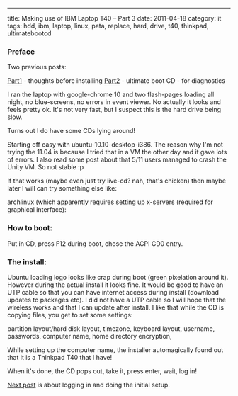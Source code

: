 ---
title: Making use of IBM Laptop T40 – Part 3
date: 2011-04-18
category: it
tags: hdd, ibm, laptop, linux, pata, replace, hard, drive, t40, thinkpad, ultimatebootcd

### Preface

Two previous posts:

[Part1](http://www.guldmyr.com/blog/making-use-of-ibm-laptop-t40-part-1/ "PART1") - thoughts before installing [Part2](http://www.guldmyr.com/blog/making-use-of-ibm-laptop-t40-%E2%80%93-part-2/ "par2") - ultimate boot CD - for diagnostics

I ran the laptop with google-chrome 10 and two flash-pages loading all night, no blue-screens, no errors in event viewer. No actually it looks and feels pretty ok. It's not very fast, but I suspect this is the hard drive being slow.

Turns out I do have some CDs lying around!

Starting off easy with ubuntu-10.10-desktop-i386. The reason why I'm not trying the 11.04 is because I tried that in a VM the other day and it gave lots of errors. I also read some post about that 5/11 users managed to crash the Unity VM. So not stable :p

If that works (maybe even just try live-cd? nah, that's chicken) then maybe later I will can try something else like:

archlinux (which apparently requires setting up x-servers (required for graphical interface):

### How to boot:

Put in CD, press F12 during boot, chose the ACPI CD0 entry.

### The install:

Ubuntu loading logo looks like crap during boot (green pixelation around it). However during the actual install it looks fine. It would be good to have an UTP cable so that you can have internet access during install (download updates to packages etc). I did not have a UTP cable so I will hope that the wireless works and that I can update after install. I like that while the CD is copying files, you get to set some settings:

partition layout/hard disk layout, timezone, keyboard layout, username, passwords, computer name, home directory encryption,

While setting up the computer name, the installer automagically found out that it is a Thinkpad T40 that I have!

When it's done, the CD pops out, take it, press enter, wait, log in!

[Next post](http://www.guldmyr.com/blog/making-use-of-ibm-laptop-t40-%E2%80%93-part-4/ "setting up") is about logging in and doing the initial setup.
